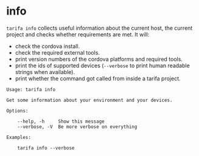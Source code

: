 # info

`tarifa info` collects useful information about the current host, the current project and checks whether requirements are met. It will:

* check the cordova install.
* check the required external tools.
* print version numbers of the cordova platforms and required tools.
* print the ids of supported devices (`--verbose` to print human readable strings when available).
* print whether the command got called from inside a tarifa project.

```
Usage: tarifa info

Get some information about your environment and your devices.

Options:

    --help, -h     Show this message
    --verbose, -V  Be more verbose on everything

Examples:

    tarifa info --verbose
```
